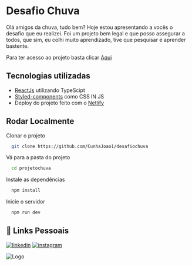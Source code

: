 # Desafio Chuva
Olá amigos da chuva, tudo bem? Hoje estou apresentando a vocês o desafio que eu realizei. Foi um projeto bem legal e que posso assegurar a todos, que sim, eu colhi muito aprendizado, tive que pesquisar e aprender bastente.

Para ter acesso ao projeto basta clicar <a href="https://beamish-gnome-36c95a.netlify.app/" target="_blank">Aqui</a>


## Tecnologias utilizadas

- [ReactJs](https://pt-br.reactjs.org/) utilizando TypeScipt
- [Styled-components](https://styled-components.com/) como CSS IN JS
- Deploy do projeto feito com o [Netlify](https://www.netlify.com/)


## Rodar Localmente

Clonar o projeto

```bash
  git clone https://github.com/CunhaJoao1/desafiochuva
```

Vá para a pasta do projeto

```bash
  cd projetochuva
```

Instale as dependências

```bash
  npm install
```

Inicie o servidor

```bash
  npm run dev
```


## 🔗 Links Pessoais
[![linkedin](https://img.shields.io/badge/linkedin-0A66C2?style=for-the-badge&logo=linkedin&logoColor=white)](https://www.linkedin.com/in/cunhajoaovs/)
[![instagram](https://img.shields.io/badge/Instagram-E4405F?style=for-the-badge&logo=instagram&logoColor=white)](https://www.instagram.com/jao_vic_tor/?hl=pt-br)




![Logo](https://www.drupal.org/files/styles/grid-4-2x/public/logo-chuva-low-res.png?itok=wMznCm-T)





